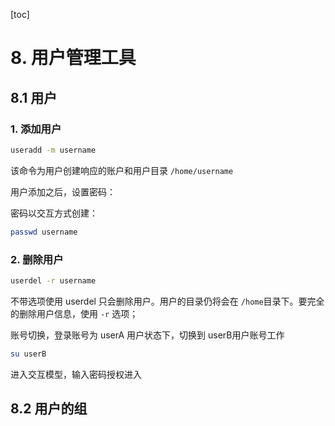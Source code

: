 [toc]

# 8. 用户管理工具

## 8.1 用户

### 1. 添加用户

```bash
useradd -m username
```

该命令为用户创建响应的账户和用户目录 `/home/username`

用户添加之后，设置密码：

密码以交互方式创建：

```bash
passwd username
```

### 2. 删除用户

```bash
userdel -r username
```

不带选项使用 userdel 只会删除用户。用户的目录仍将会在 `/home`目录下。要完全的删除用户信息，使用 `-r` 选项；

账号切换，登录账号为 userA 用户状态下，切换到 userB用户账号工作

```bash
su userB
```

进入交互模型，输入密码授权进入

## 8.2 用户的组